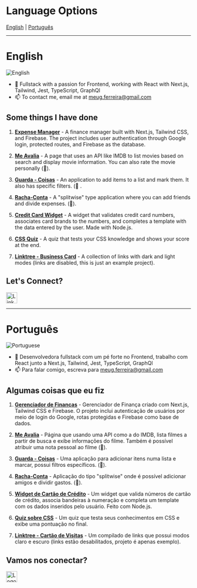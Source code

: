 # Language Options

[English](#english) | [Português](#português)

---

# English

<span><img src="https://img.shields.io/badge/Language-English-blue" alt="English" /></span>

- 🌱 Fullstack with a passion for Frontend, working with React with Next.js, Tailwind, Jest, TypeScript, GraphQl
- 📫 To contact me, email me at meug.ferreira@gmail.com

## Some things I have done

1. **[Expense Manager](https://expense-calculator-theta.vercel.app/)** - A finance manager built with Next.js, Tailwind CSS, and Firebase. The project includes user authentication through Google login, protected routes, and Firebase as the database.

2. **[Me Avalia](https://meavalia.netlify.app/)** - A page that uses an API like IMDB to list movies based on search and display movie information. You can also rate the movie personally (🚧).

3. **[Guarda - Coisas](https://guardacoisas.netlify.app/)** - An application to add items to a list and mark them. It also has specific filters. (🚧 .

4. **[Racha-Conta](https://rachaconta.netlify.app/)** - A "splitwise" type application where you can add friends and divide expenses. (🚧).

5. **[Credit Card Widget](https://explorer-lab-out-22.vercel.app/)** - A widget that validates credit card numbers, associates card brands to the numbers, and completes a template with the data entered by the user. Made with Node.js.

6. **[CSS Quiz](https://quiz-css-gules.vercel.app/)** - A quiz that tests your CSS knowledge and shows your score at the end.

7. **[Linktree - Business Card](https://portfolio-links-kappa.vercel.app/)** - A collection of links with dark and light modes (links are disabled, this is just an example project).

## Let's Connect?

<a href="https://www.linkedin.com/in/maria-eug%C3%AAnia-ferreira-79b08b61/" target="_blank"><img src="https://upload.wikimedia.org/wikipedia/commons/thumb/c/ca/LinkedIn_logo_initials.png/768px-LinkedIn_logo_initials.png" alt="LinkedIn Logo" width="30"/></a>

---

# Português

<span><img src="https://img.shields.io/badge/Language-Portuguese-green" alt="Portuguese" /></span>

- 🌱 Desenvolvedora fullstack com um pé forte no Frontend, trabalho com React junto a Next.js, Tailwind, Jest, TypeScript, GraphQl
- 📫 Para falar comigo, escreva para meug.ferreira@gmail.com

## Algumas coisas que eu fiz

1. **[Gerenciador de Finanças](https://expense-calculator-theta.vercel.app/)** - Gerenciador de Finança criado com Next.js, Tailwind CSS e Firebase. O projeto inclui autenticação de usuários por meio de login do Google, rotas protegidas e Firebase como base de dados.

2. **[Me Avalia](https://meavalia.netlify.app/)** - Página que usando uma API como a do IMDB, lista filmes a partir de busca e exibe informações do filme. Também é possível atribuir uma nota pessoal ao filme (🚧).

3. **[Guarda - Coisas](https://guardacoisas.netlify.app/)** - Uma aplicação para adicionar itens numa lista e marcar, possui filtros específicos. (🚧).

4. **[Racha-Conta](https://rachaconta.netlify.app/)** - Aplicação do tipo "splitwise" onde é possível adicionar amigos e dividir gastos. (🚧).

5. **[Widget de Cartão de Crédito](https://explorer-lab-out-22.vercel.app/)** - Um widget que valida números de cartão de crédito, associa bandeiras à numeração e completa um template com os dados inseridos pelo usuário. Feito com Node.js.

6. **[Quiz sobre CSS](https://quiz-css-gules.vercel.app/)** - Um quiz que testa seus conhecimentos em CSS e exibe uma pontuação no final.

7. **[Linktree - Cartão de Visitas](https://portfolio-links-kappa.vercel.app/)** - Um compilado de links que possui modos claro e escuro (links estão desabilitados, projeto é apenas exemplo).

## Vamos nos conectar?

<a href="https://www.linkedin.com/in/maria-eug%C3%AAnia-ferreira-79b08b61/" target="_blank"><img src="https://upload.wikimedia.org/wikipedia/commons/thumb/c/ca/LinkedIn_logo_initials.png/768px-LinkedIn_logo_initials.png" alt="Logo do LinkedIn" width="30"/></a>
